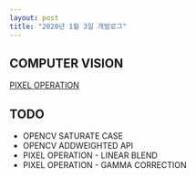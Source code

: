 ```yaml
---
layout: post
title: "2020년 1월 3일 개발로그"
---
```


## COMPUTER VISION

[PIXEL OPERATION](/computer/vision/image/processing/point-operator/)<br />

## TODO

- OPENCV SATURATE CASE
- OPENCV ADDWEIGHTED API
- PIXEL OPERATION - LINEAR BLEND
- PIXEL OPERATION - GAMMA CORRECTION

